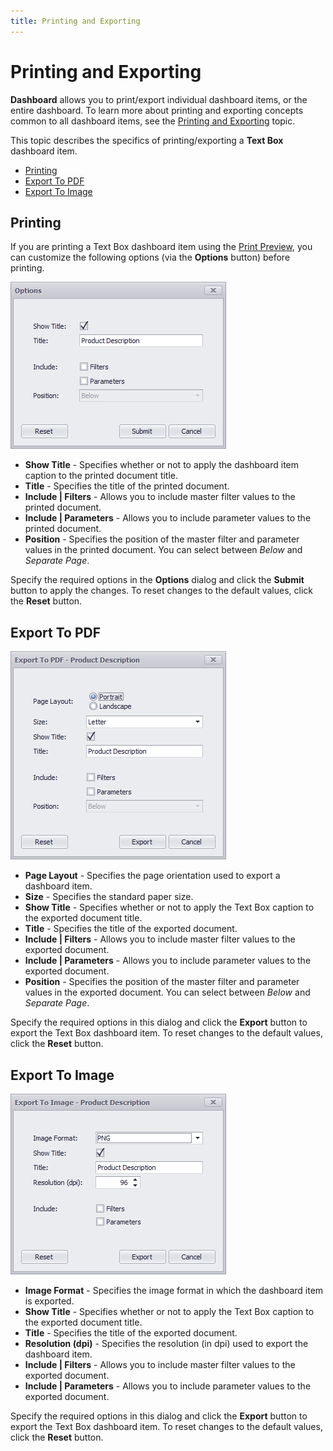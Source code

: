 ```yaml
---
title: Printing and Exporting
---
```

# Printing and Exporting
**Dashboard** allows you to print/export individual dashboard items, or the entire dashboard. To learn more about printing and exporting concepts common to all dashboard items, see the [Printing and Exporting](../../printing-and-exporting.md)
 topic.

This topic describes the specifics of printing/exporting a **Text Box** dashboard item.
* [Printing](#printing)
* [Export To PDF](#export-to-pdf)
* [Export To Image](#export-to-image)

## <a name="printing"/>Printing
If you are printing a Text Box dashboard item using the [Print Preview](../../../dashboard-designer/ui-elements/print-preview.md), you can customize the following options (via the **Options** button) before printing.

![TextBox_PrintingOptionsDialog](../../../../images/img22943.png)
* **Show Title** - Specifies whether or not to apply the dashboard item caption to the printed document title.
* **Title** - Specifies the title of the printed document.
* **Include | Filters** - Allows you to include master filter values to the printed document.
* **Include | Parameters** - Allows you to include parameter values to the printed document.
* **Position** - Specifies the position of the master filter and parameter values in the printed document. You can select between _Below_ and _Separate Page_.

Specify the required options in the **Options** dialog and click the **Submit** button to apply the changes. To reset changes to the default values, click the **Reset** button.

## <a name="export-to-pdf"/>Export To PDF
![TextBox_PDFExportOptionsDialog](../../../../images/img22944.png)
* **Page Layout** - Specifies the page orientation used to export a dashboard item.
* **Size** - Specifies the standard paper size.
* **Show Title** - Specifies whether or not to apply the Text Box caption to the exported document title.
* **Title** - Specifies the title of the exported document.
* **Include | Filters** - Allows you to include master filter values to the exported document.
* **Include | Parameters** - Allows you to include parameter values to the exported document.
* **Position** - Specifies the position of the master filter and parameter values in the exported document. You can select between _Below_ and _Separate Page_.

Specify the required options in this dialog and click the **Export** button to export the Text Box dashboard item. To reset changes to the default values, click the **Reset** button.

## <a name="export-to-image"/>Export To Image
![TextBox_ImageExportOptionsDialog](../../../../images/img22945.png)
* **Image Format** - Specifies the image format in which the dashboard item is exported.
* **Show Title** - Specifies whether or not to apply the Text Box caption to the exported document title.
* **Title** - Specifies the title of the exported document.
* **Resolution (dpi)** - Specifies the resolution (in dpi) used to export the dashboard item.
* **Include | Filters** - Allows you to include master filter values to the exported document.
* **Include | Parameters** - Allows you to include parameter values to the exported document.

Specify the required options in this dialog and click the **Export** button to export the Text Box dashboard item. To reset changes to the default values, click the **Reset** button.